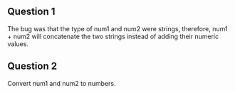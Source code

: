 ## Question 1
The bug was that the type of num1 and num2 were strings, therefore, num1 + num2 will concatenate the two strings instead of adding their numeric values.
## Question 2
Convert num1 and num2 to numbers.

